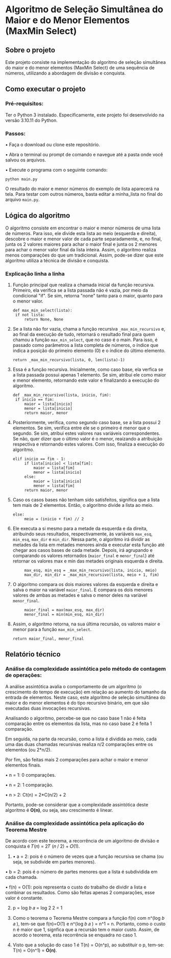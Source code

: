 # Algoritmo de Seleção Simultânea do Maior e do Menor Elementos (MaxMin Select) 
## Sobre o projeto
Este projeto consiste na implementação do algoritmo de seleção simultânea do maior e do menor elementos (MaxMin Select) de uma sequência de números, utilizando a abordagem de divisão e conquista.

## Como executar o projeto
### Pré-requisitos:

Ter o Python 3 instalado. Especificamente, este projeto foi desenvolvido na versão 3.10.11 do Python.

### Passos:

• Faça o download ou clone este repositório.

• Abra o terminal ou prompt de comando e navegue até a pasta onde você salvou os arquivos.

• Execute o programa com o seguinte comando:
```
python main.py
```

O resultado do maior e menor números do exemplo de lista aparecerá na tela. Para testar com outros números, basta editar a minha_lista no final do arquivo ```main.py```.

## Lógica do algoritmo
O algoritmo consiste em encontrar o maior e menor números de uma lista de números. Para isso, ele divide esta lista ao meio (esquerda e direita), descobre o maior e menor valor de cada parte separadamente, e, no final, junta os 2 valores maiores para achar o maior final e junta os 2 menores para achar o menor valor final da lista inteira. Assim, o algoritmo realiza menos comparações do que um tradicional. Assim, pode-se dizer que este algoritmo utiliza a técnica de divisão e conquista.

### Explicação linha a linha
1. Função principal que realiza a chamada inicial da função recursiva. Primeiro, ela verifica se a lista passada não é vazia, por meio da condicional "if". Se sim, retorna "none" tanto para o maior, quanto para o menor valor.
   ```
   def max_min_select(lista):
    if not lista:
        return None, None
   ```

2. Se a lista não for vazia, chama a função recursiva ```_max_min_recursivo``` e, ao final da execução de tudo, retornará o resultado final para quem chamou a função ```max_min_select```, que no caso é o main. Para isso, é passado como parâmetros a lista completa de números, o índice que indica a posição do primeiro elemento (0) e o índice do último elemento.
   ```
   return _max_min_recursivo(lista, 0, len(lista)-1)
   ```

4. Essa é a função recursiva. Inicialmente, como caso base, ela verfica se a lista passada possui apenas 1 elemento. Se sim, atribui ele como maior e menor elemento, retornando este valor e finalizando a execução do algoritmo.
   ```
   def _max_min_recursivo(lista, inicio, fim):
    if inicio == fim:
        maior = lista[inicio]
        menor = lista[inicio]
        return maior, menor
   ```

5. Posteriormente, verifica, como segundo caso base, se a lista possui 2 elementos. Se sim, verifica entre ele se o primeiro é menor que o segundo. Se sim, atribui estes valores nas variáveis correspondentes. Se não, quer dizer que o último valor é o menor, reaizando a atribuição respectiva e retornando estes valores. Com isso, finaliza a execução do algoritmo.
   ```
   elif inicio == fim - 1:
        if lista[inicio] < lista[fim]:
            maior = lista[fim]
            menor = lista[inicio]
        else:
            maior = lista[inicio]
            menor = lista[fim]
        return maior, menor
   ```

6. Caso os casos bases não tenham sido satisfeitos, significa que a lista tem mais de 2 elementos. Então, o algoritmo divide a lista ao meio.
   ```
   else:
        meio = (inicio + fim) // 2
   ```

7. Ele executa a si mesmo para a metade da esquerda e da direita, atribuindo seus resultados, respectivamente, às variáveis ```max_esq```, ```min_esq```, ```max_dir``` e ```min_dir```. Nessa parte, o algoritmo irá dividir as metades da lista em metades menores ainda e executar esta função até chegar aos casos bases de cada metade. Depois, irá agrupando e comparando os valores retornados (```maior_final``` e ```menor_final```) até retornar os valores max e min das metades originais esquerda e direita.
   ```
        max_esq, min_esq = _max_min_recursivo(lista, inicio, meio)
        max_dir, min_dir = _max_min_recursivo(lista, meio + 1, fim)
   ```

8. O algoritmo compara os dois maiores valores da esquerda e direita e salva o maior na variável ```maior_final```. E compara os dois menores valores de ambas as metades e salva o menor deles na variável ```menor_final```. 
   ```
        maior_final = max(max_esq, max_dir)
        menor_final = min(min_esq, min_dir)
   ```

9. Assim, o algoritmo retorna, na sua última recursão, os valores maior e menor para a função ```max_min_select```.
    ```
    return maior_final, menor_final
    ```

## Relatório técnico

### Análise da complexidade assintótica pelo método de contagem de operações:
A análise assintótica avalia o comportamento de um algoritmo (o crescimento do tempo de execução) em relação ao aumento do tamanho da entrada de elementos. Neste caso, este algoritmo de seleção simultânea do maior e do menor elementos é do tipo recursivo binário, em que são executadas duas invocações recursivas.

Analisando o algoritmo, percebe-se que no caso base 1 não é feita comparação entre os elementos da lista, mas no caso base 2 é feita 1 comparação. 


Em seguida, na parte da recursão, como a lista é dividida ao meio, cada uma das duas chamadas recursivas realiza n/2 comparações entre os elementos (ou 2*n/2). 


Por fim, são feitas mais 2 comparações para achar o maior e menor elementos finais.


• n = 1: 0 comparações.


• n = 2: 1 comparação.


• n > 2: Ct(n) = 2*C(n/2) + 2


Portanto, pode-se considerar que a complexidade assintótica deste algoritmo é **O(n)**, ou seja, seu crescimento é linear.


### Análise da complexidade assintótica pela aplicação do Teorema Mestre
De acordo com este teorema, a recorrência de um algoritmo de divisão e conquista é 𝑇(𝑛) = 2𝑇 (𝑛 / 2) + 𝑂(1).


1) • a = 2: pois é o número de vezes que a função recursiva se chama (ou seja, se subdivide em partes menores).

• b = 2: pois é o número de partes menores que a lista é subdividida em cada chamada.

• f(n) = O(1): pois representa o custo do trabalho de dividir a lista e combinar os resultados. Como são feitas apenas 2 comparações, esse valor é constante.


2) p = log 𝑏 𝑎 = log 2 2 = 1


3) Como o teorema o Teorema Mestre compara a função f(n) com n^(log 𝑏 𝑎 ), tem-se que f(n)=O(1) e n^(log 𝑏 𝑎 ) = n^1 = n. Portanto, como o custo n é maior que 1, signfica que a recursão tem o maior custo. Assim, de acordo o teorema, esta recorrência se enquadra no caso 1.


4) Visto que a solução do caso 1 é T(n) = O(n^p), ao substituir o p, tem-se: T(n) = O(n^1) = **O(n)**.
